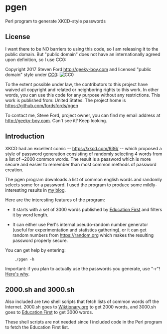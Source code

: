 # pgen
Perl program to generate XKCD-style passwords

## License

I want there to be NO barriers to using this code, so I am releasing it to the public domain.  But "public domain" does not have an internationally agreed upon definition, so I use CC0:

Copyright 2017 Steven Ford http://geeky-boy.com and licensed
"public domain" style under
[CC0](http://creativecommons.org/publicdomain/zero/1.0/): 
![CC0](https://licensebuttons.net/p/zero/1.0/88x31.png "CC0")

To the extent possible under law, the contributors to this project have
waived all copyright and related or neighboring rights to this work.
In other words, you can use this code for any purpose without any
restrictions.  This work is published from: United States.  The project home
is https://github.com/fordsfords/pgen

To contact me, Steve Ford, project owner, you can find my email address
at http://geeky-boy.com.  Can't see it?  Keep looking.

## Introduction

XKCD had an excellent comic -- https://xkcd.com/936/ -- which proposed a style of password generation consisting of randomly selecting 4 words from a list of ~2000 common words.  The result is a password which is more secure and easier to remember than most common methods of password creation.

The pgen program downloads a list of common english words and randomly selects some for a password.  I used the program to produce some mildly-interesting results in [my blog](http://blog.geeky-boy.com/2017/07/i-got-to-thinking-about-passwords-again.html).

Here are the interesting features of the program:

* It starts with a set of 3000 words published by [Education First](http://www.ef.edu/english-resources/english-vocabulary/top-3000-words/) and filters it by word length.

* It can either use Perl's internal pseudo-random number generator (useful for experimentation and statistics gathering), or it can get random numbers from https://random.org which makes the resulting password properly secure.

You can get help by entering:

        ./pgen -h

Important: if you plan to actually use the passwords you generate, use "-r"!  [Here's why](http://blog.geeky-boy.com/2017/07/pseudo-random-passwords-limit-entropy.html).

## 2000.sh and 3000.sh

Also included are two shell scripts that fetch lists of common words off the Internet.  2000.sh goes to [Wiktionary.org](https://en.wiktionary.org/wiki/Wiktionary:Frequency_lists/Contemporary_fiction) to get 2000 words, and 3000.sh goes to [Education First](http://www.ef.edu/english-resources/english-vocabulary/top-3000-words/) to get 3000 words.

These shell scripts are not needed since I included code in the Perl program to fetch the Education First list.
